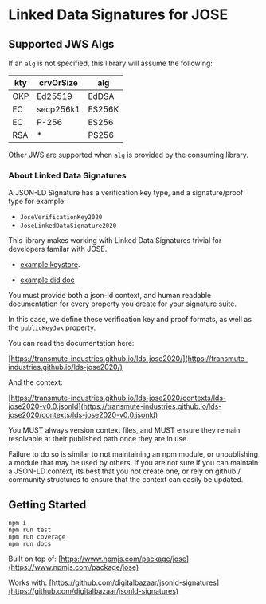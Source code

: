# Linked Data Signatures for JOSE

## Supported JWS Algs

If an `alg` is not specified, this library will assume the following:

| kty | crvOrSize | alg    |
| --- | --------- | ------ |
| OKP | Ed25519   | EdDSA  |
| EC  | secp256k1 | ES256K |
| EC  | P-256     | ES256  |
| RSA | \*        | PS256  |

Other JWS are supported when `alg` is provided by the consuming library.

### About Linked Data Signatures

A JSON-LD Signature has a verification key type, and a signature/proof type for example:

- `JoseVerificationKey2020`
- `JoseLinkedDataSignature2020`

This library makes working with Linked Data Signatures trivial for developers familar with JOSE.

- [example keystore](./example/didDocJwks.json).

- [example did doc](./example/didDoc.json)

You must provide both a json-ld context, and human readable documentation for every property you create for your signature suite.

In this case, we define these verification key and proof formats, as well as the `publicKeyJwk` property.

You can read the documentation here:

[https://transmute-industries.github.io/lds-jose2020/](https://transmute-industries.github.io/lds-jose2020/)

And the context:

[https://transmute-industries.github.io/lds-jose2020/contexts/lds-jose2020-v0.0.jsonld](https://transmute-industries.github.io/lds-jose2020/contexts/lds-jose2020-v0.0.jsonld)

You MUST always version context files, and MUST ensure they remain resolvable at their published path once they are in use.

Failure to do so is similar to not maintaining an npm module, or unpublishing a module that may be used by others. If you are not sure if you can maintain a JSON-LD context, its best that you not create one, or rely on github / community structures to ensure that the context can easily be updated.

## Getting Started

```
npm i
npm run test
npm run coverage
npm run docs
```

Built on top of: [https://www.npmjs.com/package/jose](https://www.npmjs.com/package/jose)

Works with: [https://github.com/digitalbazaar/jsonld-signatures](https://github.com/digitalbazaar/jsonld-signatures)
